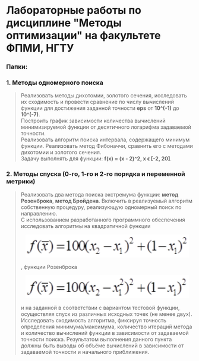 # Лабораторные работы по дисциплине "Методы оптимизации" на факультете ФПМИ, НГТУ


### Папки:
### 1. Методы одномерного поиска
> Реализовать методы дихотомии, золотого сечения, исследовать их сходимость и провести сравнение по числу вычислений функции для 
достижения заданной точности **eps** от **10^(-1)** до **10^(-7)**.  
>Построить график зависимости количества вычислений минимизируемой функции от десятичного логарифма задаваемой точности.  
>Реализовать алгоритм поиска интервала, содержащего минимум функции. Реализовать метод Фибоначчи, сравнить его с методами дихотомии и 
золотого сечения.  
>Задачу выполнять для функции: **f(x) = (x - 2)^2, x ϵ [-2, 20]**.

### 2. Методы спуска (0-го, 1-го и 2-го порядка и переменной метрики)
> Реализовать два метода поиска экстремума функции: **метод Розенброка**, **метод Бройдена**. Включить в реализуемый алгоритм собственную процедуру, реализующую одномерный поиск по направлению.  
> С использованием разработанного программного обеспечения исследовать алгоритмы на квадратичной функции
> <p align="center"> <img width="440" src="2-quadratic-function.png"> </p>
> , функции Розенброка 
> <p align="center"> <img width="440" src="2-rosenbrock-function.png"> </p>
> и на заданной в соответствии с вариантом тестовой функции, осуществляя спуск из различных исходных точек (не менее двух). Исследовать сходимость алгоритма, фиксируя точность определения минимума/максимума, количество итераций метода и количество вычислений функции в зависимости от задаваемой точности поиска. Результатом выполнения данного пункта должны быть выводы об объёме вычислений в зависимости от задаваемой точности и начального приближения.
